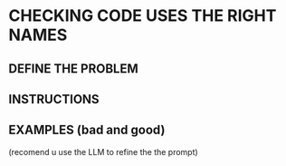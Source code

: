 # CHECKING CODE USES THE RIGHT NAMES

## DEFINE THE PROBLEM

## INSTRUCTIONS

## EXAMPLES (bad and good)

(recomend u use the LLM to refine the the prompt)